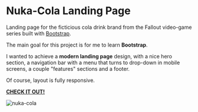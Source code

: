 # Nuka-Cola Landing Page
Landing page for the ficticious cola drink brand from the Fallout video-game series built with [Bootstrap](https://getbootstrap.com/).

The main goal for this project is for me to learn **Bootstrap**.

I wanted to achieve a **modern landing page** design, with a nice hero section, a navigation bar with a menu that turns to drop-down in mobile screens, a couple "features" sections and a footer.

Of course, layout is fully responsive.

**[CHECK IT OUT!](https://nachito-schon.github.io/nuka-cola-landing-page/)**

![nuka-cola](https://user-images.githubusercontent.com/85847402/233860809-dfa121c6-d6bd-4596-950e-ce57d0d65bac.jpg)
